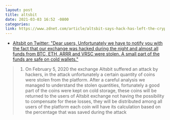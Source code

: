 ```yaml
---
layout: post
title: altsbit
date: 2021-03-03 16:52 -0800
categories: 
link: https://www.zdnet.com/article/altsbit-says-hack-has-left-the-cryptocurrency-exchange-with-next-to-no-funds/
---
```


- [Altsbit on Twitter: "Dear users, Unfortunately we have to notify you with the fact that our exchange was hacked during the night and almost all funds from BTC, ETH, ARRR and VRSC were stolen. A small part of the funds are safe on cold wallets."](https://web.archive.org/web/20200208060353if_/https://twitter.com/altsbit/status/1225319347687653377)


> 1. On February 5, 2020 the exchange Altsbit suffered an attack by hackers, in the attack unfortunately a certain quantity of coins were stolen from the platform. After a careful analysis we managed to understand the stolen quantities, fortunately a good part of the coins were kept on cold storage, these coins will be returned to the users of Altsbit exchange not having the possibility to compensate for these losses, they will be distributed among all users of the platform each coin will have its calculation based on the percentage that was saved during the attack

